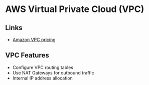 # AWS Virtual Private Cloud (VPC)

## Links

- [Amazon VPC pricing](https://aws.amazon.com/vpc/pricing/)

## VPC Features

- Configure VPC routing tables
- Use NAT Gateways for outbound traffic
- Internal IP address allocation
